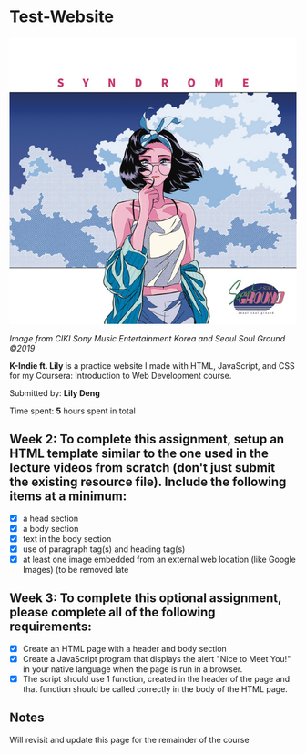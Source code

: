 # Test-Website

<img src='syndrome.png' title='K-Indie Image' width='' alt='K-Indie Image' />

*Image from CIKI Sony Music Entertainment Korea and Seoul Soul Ground ©2019*

**K-Indie ft. Lily** is a practice website I made with HTML, JavaScript, and CSS for my Coursera: Introduction to Web Development course.

Submitted by: **Lily Deng**

Time spent: **5** hours spent in total

## Week 2: To complete this assignment, setup an HTML template similar to the one used in the lecture videos from scratch (don't just submit the existing resource file). Include the following items at a minimum:

* [x] a head section
* [x] a body section
* [x] text in the body section
* [x] use of paragraph tag(s) and heading tag(s)
* [x] at least one image embedded from an external web location (like Google Images) (to be removed late

## Week 3: To complete this optional assignment, please complete all of the following requirements:

* [x] Create an HTML page with a header and body section
* [x] Create a JavaScript program that displays the alert "Nice to Meet You!" in your native language when the page is run in a browser.
* [x] The script should use 1 function, created in the header of the page and that function should be called correctly in the body of the HTML page.

 ## Notes

Will revisit and update this page for the remainder of the course
